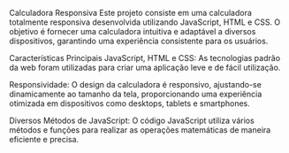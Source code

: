 Calculadora Responsiva
Este projeto consiste em uma calculadora totalmente responsiva desenvolvida utilizando JavaScript, HTML e CSS. O objetivo é fornecer uma calculadora intuitiva e adaptável a diversos dispositivos, garantindo uma experiência consistente para os usuários.

Características Principais
JavaScript, HTML e CSS: As tecnologias padrão da web foram utilizadas para criar uma aplicação leve e de fácil utilização.

Responsividade: O design da calculadora é responsivo, ajustando-se dinamicamente ao tamanho da tela, proporcionando uma experiência otimizada em dispositivos como desktops, tablets e smartphones.

Diversos Métodos de JavaScript: O código JavaScript utiliza vários métodos e funções para realizar as operações matemáticas de maneira eficiente e precisa.
